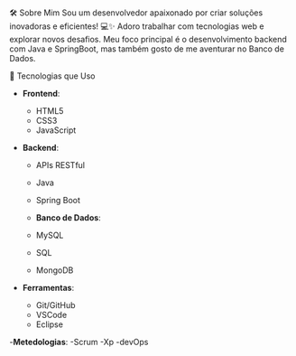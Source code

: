 
🛠️ Sobre Mim
Sou um desenvolvedor apaixonado por criar soluções inovadoras e eficientes! 💻✨ Adoro trabalhar com tecnologias web e explorar novos desafios. Meu foco principal é o desenvolvimento backend com Java e SpringBoot, mas também gosto de me aventurar no Banco de Dados.

 🚀 Tecnologias que Uso
- **Frontend**:
  - HTML5 
  - CSS3 
  - JavaScript 

- **Backend**:
  - APIs RESTful 
  - Java
  - Spring Boot 

  -  **Banco de Dados**:
  -  MySQL 
  -  SQL 
  -  MongoDB 

- **Ferramentas**:
  - Git/GitHub 
  - VSCode 
  - Eclipse 

-**Metedologias**:
-Scrum
-Xp
-devOps

